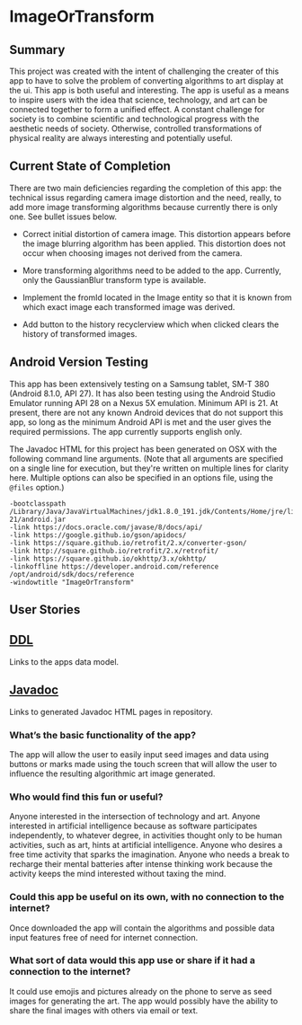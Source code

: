 # ImageOrTransform

## Summary

This project was created with the intent of challenging the creater of this app to have to solve the problem of converting algorithms to art display at the ui.  This app is both useful and interesting. The app is useful as a means to inspire users with the idea that science, technology, and art can be connected together to form a unified effect.  A constant challenge for society is to combine scientific and technological progress with the aesthetic needs of society.  Otherwise, controlled transformations of physical reality are always interesting and potentially useful.

## Current State of Completion

There are two main deficiencies regarding the completion of this app: the technical issus regarding camera image distortion and the need, really, to add more image transforming algorithms because currently there is only one.  See bullet issues below.

* Correct initial distortion of camera image. This distortion appears before the image blurring algorithm has been applied.  This distortion does not occur when choosing images not derived from the camera.

* More transforming algorithms need to be added to the app.  Currently, only the GaussianBlur transform type is available.
     
* Implement the fromId located in the Image entity so that it is known from which exact image each transformed image was derived.

* Add button to the history recyclerview which when clicked clears the history of transformed images.

## Android Version Testing

This app has been extensively testing on a Samsung tablet, SM-T 380 (Android 8.1.0, API 27).  It has also been testing using the Android Studio Emulator running API 28 on a Nexus 5X emulation.  Minimum API is 21.  At present, there are not any known Android devices that do not support this app, so long as the minimum Android API is met and the user gives the required permissions. The app currently supports english only.

The Javadoc HTML for this project has been generated on OSX  with the following command line arguments. 
(Note that all arguments are specified on a single line for execution, but they're written on multiple lines for clarity here. Multiple options can also be specified in an options file, using the `@files` option.)

 ```
 -bootclasspath /Library/Java/JavaVirtualMachines/jdk1.8.0_191.jdk/Contents/Home/jre/lib/rt.jar:/opt/android/sdk/platforms/android-21/android.jar 
 -link https://docs.oracle.com/javase/8/docs/api/ 
 -link https://google.github.io/gson/apidocs/ 
 -link https://square.github.io/retrofit/2.x/converter-gson/ 
 -link http://square.github.io/retrofit/2.x/retrofit/ 
 -link https://square.github.io/okhttp/3.x/okhttp/ 
 -linkoffline https://developer.android.com/reference /opt/android/sdk/docs/reference 
 -windowtitle "ImageOrTransform"
 ```

## User Stories


    
## [DDL](docs/ddl.md) 

Links to the apps data model.

## [**Javadoc**](docs/api)

Links to generated Javadoc HTML pages in repository.

### What’s the basic functionality of the app?
The app will allow the user to easily input seed images and data using buttons or marks made using the touch screen that will allow the user to influence the resulting algorithmic art image generated.

### Who would find this fun or useful? 

Anyone interested in the intersection of technology and art.  Anyone interested in artificial intelligence because as software participates independently, to whatever degree, in activities thought only to be human activities, such as art, hints at artificial intelligence.  Anyone who desires a free time activity that sparks the imagination.  Anyone who needs a break to recharge their mental batteries after intense thinking work because the activity keeps the mind interested without taxing the mind.

### Could this app be useful on its own, with no connection to the internet?

Once downloaded the app will contain the algorithms and possible data input features free of need for internet connection.  

### What sort of data would this app use or share if it had a connection to the internet?

It could use emojis and pictures already on the phone to serve as seed images for generating the art.  The app would possibly have the ability to share the final images with others via email or text.

